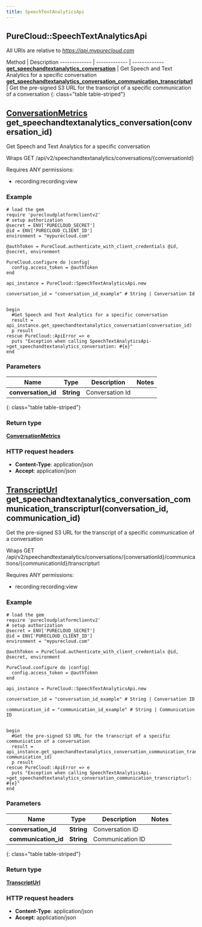 ```yaml
---
title: SpeechTextAnalyticsApi
---
```


## PureCloud::SpeechTextAnalyticsApi

All URIs are relative to *https://api.mypurecloud.com*

Method | Description
------------- | ------------- | -------------
[**get_speechandtextanalytics_conversation**](SpeechTextAnalyticsApi.html#get_speechandtextanalytics_conversation) | Get Speech and Text Analytics for a specific conversation
[**get_speechandtextanalytics_conversation_communication_transcripturl**](SpeechTextAnalyticsApi.html#get_speechandtextanalytics_conversation_communication_transcripturl) | Get the pre-signed S3 URL for the transcript of a specific communication of a conversation
{: class="table table-striped"}

<a name="get_speechandtextanalytics_conversation"></a>

## [**ConversationMetrics**](ConversationMetrics.html) get_speechandtextanalytics_conversation(conversation_id)



Get Speech and Text Analytics for a specific conversation



Wraps GET /api/v2/speechandtextanalytics/conversations/{conversationId} 

Requires ANY permissions: 

* recording:recording:view


### Example
```{"language":"ruby"}
# load the gem
require 'purecloudplatformclientv2'
# setup authorization
@secret = ENV['PURECLOUD_SECRET']
@id = ENV['PURECLOUD_CLIENT_ID']
environment = "mypurecloud.com"

@authToken = PureCloud.authenticate_with_client_credentials @id, @secret, environment

PureCloud.configure do |config|
  config.access_token = @authToken
end

api_instance = PureCloud::SpeechTextAnalyticsApi.new

conversation_id = "conversation_id_example" # String | Conversation Id


begin
  #Get Speech and Text Analytics for a specific conversation
  result = api_instance.get_speechandtextanalytics_conversation(conversation_id)
  p result
rescue PureCloud::ApiError => e
  puts "Exception when calling SpeechTextAnalyticsApi->get_speechandtextanalytics_conversation: #{e}"
end
```

### Parameters

Name | Type | Description  | Notes
------------- | ------------- | ------------- | -------------
 **conversation_id** | **String**| Conversation Id |  |
{: class="table table-striped"}


### Return type

[**ConversationMetrics**](ConversationMetrics.html)

### HTTP request headers

 - **Content-Type**: application/json
 - **Accept**: application/json



<a name="get_speechandtextanalytics_conversation_communication_transcripturl"></a>

## [**TranscriptUrl**](TranscriptUrl.html) get_speechandtextanalytics_conversation_communication_transcripturl(conversation_id, communication_id)



Get the pre-signed S3 URL for the transcript of a specific communication of a conversation



Wraps GET /api/v2/speechandtextanalytics/conversations/{conversationId}/communications/{communicationId}/transcripturl 

Requires ANY permissions: 

* recording:recording:view


### Example
```{"language":"ruby"}
# load the gem
require 'purecloudplatformclientv2'
# setup authorization
@secret = ENV['PURECLOUD_SECRET']
@id = ENV['PURECLOUD_CLIENT_ID']
environment = "mypurecloud.com"

@authToken = PureCloud.authenticate_with_client_credentials @id, @secret, environment

PureCloud.configure do |config|
  config.access_token = @authToken
end

api_instance = PureCloud::SpeechTextAnalyticsApi.new

conversation_id = "conversation_id_example" # String | Conversation ID

communication_id = "communication_id_example" # String | Communication ID


begin
  #Get the pre-signed S3 URL for the transcript of a specific communication of a conversation
  result = api_instance.get_speechandtextanalytics_conversation_communication_transcripturl(conversation_id, communication_id)
  p result
rescue PureCloud::ApiError => e
  puts "Exception when calling SpeechTextAnalyticsApi->get_speechandtextanalytics_conversation_communication_transcripturl: #{e}"
end
```

### Parameters

Name | Type | Description  | Notes
------------- | ------------- | ------------- | -------------
 **conversation_id** | **String**| Conversation ID |  |
 **communication_id** | **String**| Communication ID |  |
{: class="table table-striped"}


### Return type

[**TranscriptUrl**](TranscriptUrl.html)

### HTTP request headers

 - **Content-Type**: application/json
 - **Accept**: application/json



